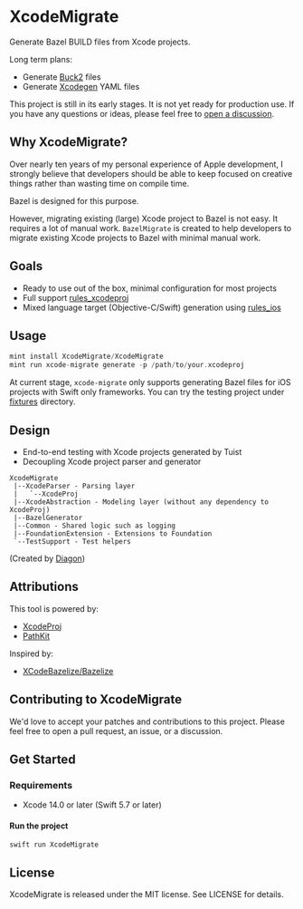 # XcodeMigrate

Generate Bazel BUILD files from Xcode projects.

Long term plans:

- Generate [Buck2](https://github.com/facebookincubator/buck2) files
- Generate [Xcodegen](https://github.com/yonaskolb/XcodeGen) YAML files

This project is still in its early stages. It is not yet ready for production use.
If you have any questions or ideas, please feel free to [open a discussion](https://github.com/XcodeMigrate/XcodeMigrate/discussions/new).

## Why XcodeMigrate?

Over nearly ten years of my personal experience of Apple development, I strongly believe that developers should be able to keep focused on creative things rather than wasting time on compile time.

Bazel is designed for this purpose.

However, migrating existing (large) Xcode project to Bazel is not easy. It requires a lot of manual work.
`BazelMigrate` is created to help developers to migrate existing Xcode projects to Bazel with minimal manual work.

## Goals

- Ready to use out of the box, minimal configuration for most projects
- Full support [rules_xcodeproj](https://github.com/buildbuddy-io/rules_xcodeproj)
- Mixed language target (Objective-C/Swift) generation using [rules_ios](https://github.com/bazel-ios/rules_ios)

## Usage

```swift
mint install XcodeMigrate/XcodeMigrate
mint run xcode-migrate generate -p /path/to/your.xcodeproj
```

At current stage, `xcode-migrate` only supports generating Bazel files for iOS projects with Swift only frameworks.
You can try the testing project under [fixtures](https://github.com/XcodeMigrate/XcodeMigrate/tree/main/fixtures) directory.

## Design

- End-to-end testing with Xcode projects generated by Tuist
- Decoupling Xcode project parser and generator

```
XcodeMigrate
 |--XcodeParser - Parsing layer
 |   `--XcodeProj
 |--XcodeAbstraction - Modeling layer (without any dependency to XcodeProj)
 |--BazelGenerator
 |--Common - Shared logic such as logging
 |--FoundationExtension - Extensions to Foundation
 `--TestSupport - Test helpers
 ```

 (Created by [Diagon](https://github.com/ArthurSonzogni/Diagon))

## Attributions

This tool is powered by:

- [XcodeProj](https://github.com/tuist/XcodeProj)
- [PathKit](https://github.com/kylef/PathKit)

Inspired by:

- [XCodeBazelize/Bazelize](https://github.com/XCodeBazelize/Bazelize)

## Contributing to XcodeMigrate

We'd love to accept your patches and contributions to this project.
Please feel free to open a pull request, an issue, or a discussion.

## Get Started

### Requirements

- Xcode 14.0 or later (Swift 5.7 or later)

#### Run the project

```shell
swift run XcodeMigrate
```

## License

XcodeMigrate is released under the MIT license. See LICENSE for details.

